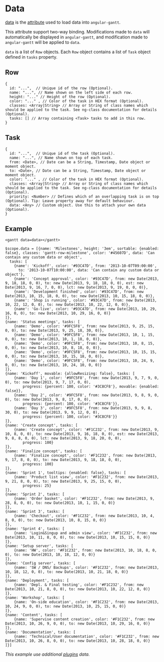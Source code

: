 # Data

[data](attributes.md#data) is the [attribute](attributes.md) used to load data into `angular-gantt`.

This attribute support two-way binding. Modifications made to `data` will automatically be displayed in `angular-gantt`,
and modification made to `angular-gantt` will be applied to `data`.

`data` is a list of `Row` objects. Each `Row` object contains a list of `Task` object defined in `tasks` property. 

## Row

    {
      id: "...",  // Unique id of the row (Optional).
      name: "...", // Name shown on the left side of each row.
      height: "..." // Height of the row (Optional).
      color: "..." , // Color of the task in HEX format (Optional).
      classes: <Array|String> // Array or String of class names which should be applied to the task. See ng-class documentation for details (Optional).
      tasks: [] // Array containing <Task> tasks to add in this row.
    }


## Task

    {
      id: "...",  // Unique id of the task (Optional).
      name: "...", // Name shown on top of each task.
      from: <Date>, // Date can be a String, Timestamp, Date object or moment object.
      to: <Date>, // Date can be a String, Timestamp, Date object or moment object.
      color: "..." , // Color of the task in HEX format (Optional).
      classes: <Array|String> // Array or String of class names which should be applied to the task. See ng-class documentation for details (Optional).
      priority: <Number> // Defines which of an overlapping task is on top (Optional). Tip: Leave property away for default behaviour.
      data: <Any> // Custom object. Use this to attach your own data (Optional).
    }

## Example

    <gantt data=data></gantt>

<!-- -->

    $scope.data = [{name: 'Milestones', height: '3em', sortable: {enabled: false}, classes: 'gantt-row-milestone', color: '#45607D', data: 'Can contain any custom data or object',
      tasks: [
        {name': 'Kickoff', color: '#93C47D', from: '2013-10-07T09:00:00', 
          to: '2013-10-07T10:00:00', data: 'Can contain any custom data or object'},
        {name': 'Concept approval', color: '#93C47D', from: new Date(2013, 9, 18, 18, 0, 0), to: new Date(2013, 9, 18, 18, 0, 0), est: new Date(2013, 9, 16, 7, 0, 0), lct: new Date(2013, 9, 19, 0, 0, 0)},
        {name': 'Development finished', color: '#93C47D', from: new Date(2013, 10, 15, 18, 0, 0), to: new Date(2013, 10, 15, 18, 0, 0)},
        {name': 'Shop is running', color: '#93C47D', from: new Date(2013, 10, 22, 12, 0, 0), to: new Date(2013, 10, 22, 12, 0, 0)},
        {name': 'Go-live', color: '#93C47D', from: new Date(2013, 10, 29, 16, 0, 0), to: new Date(2013, 10, 29, 16, 0, 0)}
    ]},
    {name: 'Status meetings', tasks: [
        {name: 'Demo', color: '#9FC5F8', from: new Date(2013, 9, 25, 15, 0, 0), to: new Date(2013, 9, 25, 18, 30, 0)},
        {name: 'Demo', color: '#9FC5F8', from: new Date(2013, 10, 1, 15, 0, 0), to: new Date(2013, 10, 1, 18, 0, 0)},
        {name: 'Demo', color: '#9FC5F8', from: new Date(2013, 10, 8, 15, 0, 0), to: new Date(2013, 10, 8, 18, 0, 0)},
        {name: 'Demo', color: '#9FC5F8', from: new Date(2013, 10, 15, 15, 0, 0), to: new Date(2013, 10, 15, 18, 0, 0)},
        {name: 'Demo', color: '#9FC5F8', from: new Date(2013, 10, 24, 9, 0, 0), to: new Date(2013, 10, 24, 10, 0, 0)}
    ]},
    {name: 'Kickoff', movable: {allowResizing: false}, tasks: [
        {name: 'Day 1', color: '#9FC5F8', from: new Date(2013, 9, 7, 9, 0, 0), to: new Date(2013, 9, 7, 17, 0, 0),
            progress: {percent: 100, color: '#3C8CF8'}, movable: {enabled: false}},
        {name: 'Day 2', color: '#9FC5F8', from: new Date(2013, 9, 8, 9, 0, 0), to: new Date(2013, 9, 8, 17, 0, 0),
            progress: {percent: 100, color: '#3C8CF8'}},
        {name: 'Day 3', color: '#9FC5F8', from: new Date(2013, 9, 9, 8, 30, 0), to: new Date(2013, 9, 9, 12, 0, 0),
            progress: {percent: 100, color: '#3C8CF8'}}
    ]},
    {name: 'Create concept', tasks: [
        {name: 'Create concept', color: '#F1C232', from: new Date(2013, 9, 10, 8, 0, 0), to: new Date(2013, 9, 16, 18, 0, 0), est: new Date(2013, 9, 8, 8, 0, 0), lct: new Date(2013, 9, 18, 20, 0, 0),
            progress: 100}
    ]},
    {name: 'Finalize concept', tasks: [
        {name: 'Finalize concept', color: '#F1C232', from: new Date(2013, 9, 17, 8, 0, 0), to: new Date(2013, 9, 18, 18, 0, 0),
            progress: 100}
    ]},
    {name: 'Sprint 1', tooltips: {enabled: false}, tasks: [
        {name: 'Product list view', color: '#F1C232', from: new Date(2013, 9, 21, 8, 0, 0), to: new Date(2013, 9, 25, 15, 0, 0),
            progress: 25}
    ]},
    {name: 'Sprint 2', tasks: [
        {name: 'Order basket', color: '#F1C232', from: new Date(2013, 9, 28, 8, 0, 0), to: new Date(2013, 10, 1, 15, 0, 0)}
    ]},
    {name: 'Sprint 3', tasks: [
        {name: 'Checkout', color: '#F1C232', from: new Date(2013, 10, 4, 8, 0, 0), to: new Date(2013, 10, 8, 15, 0, 0)}
    ]},
    {name: 'Sprint 4', tasks: [
        {name: 'Login&Singup and admin view', color: '#F1C232', from: new Date(2013, 10, 11, 8, 0, 0), to: new Date(2013, 10, 15, 15, 0, 0)}
    ]},
    {name: 'Setup server', tasks: [
        {name: 'HW', color: '#F1C232', from: new Date(2013, 10, 18, 8, 0, 0), to: new Date(2013, 10, 18, 12, 0, 0)}
    ]},
    {name: 'Config server', tasks: [
        {name: 'SW / DNS/ Backups', color: '#F1C232', from: new Date(2013, 10, 18, 12, 0, 0), to: new Date(2013, 10, 21, 18, 0, 0)}
    ]},
    {name: 'Deployment', tasks: [
        {name: 'Depl. & Final testing', color: '#F1C232', from: new Date(2013, 10, 21, 8, 0, 0), to: new Date(2013, 10, 22, 12, 0, 0)}
    ]},
    {name: 'Workshop', tasks: [
        {name: 'On-side education', color: '#F1C232', from: new Date(2013, 10, 24, 9, 0, 0), to: new Date(2013, 10, 25, 15, 0, 0)}
    ]},
    {name: 'Content', tasks: [
        {name: 'Supervise content creation', color: '#F1C232', from: new Date(2013, 10, 26, 9, 0, 0), to: new Date(2013, 10, 29, 16, 0, 0)}
    ]},
    {name: 'Documentation', tasks: [
        {name: 'Technical/User documentation', color: '#F1C232', from: new Date(2013, 10, 26, 8, 0, 0), to: new Date(2013, 10, 28, 18, 0, 0)}
    ]}]

*This example use additional [plugins](../plugins/plugins.md) data.*
